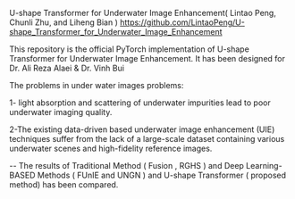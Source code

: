
U-shape Transformer for Underwater Image Enhancement( Lintao Peng, Chunli Zhu, and Liheng Bian ) 
https://github.com/LintaoPeng/U-shape_Transformer_for_Underwater_Image_Enhancement

This repository is the official PyTorch implementation of U-shape Transformer for Underwater Image Enhancement. It has been designed for Dr. Ali Reza Alaei & Dr. Vinh Bui 


The problems in under water images problems:

1- light absorption and scattering of underwater impurities lead to poor underwater imaging quality.

2-The existing data-driven based underwater image enhancement (UIE) techniques suffer from the lack of a large-scale dataset containing various underwater scenes and high-fidelity reference images.


-- The results of Traditional Method ( Fusion , RGHS ) and Deep Learning-BASED Methods ( FUnIE and UNGN ) and U-shape Transformer ( proposed method) has been compared.

